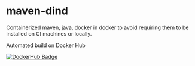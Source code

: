# maven-dind
Containerized maven, java, docker in docker to avoid requiring them to be installed on CI machines or locally.

Automated build on Docker Hub

[![DockerHub Badge](http://dockeri.co/image/yaoliinyk/maven-dind)](https://hub.docker.com/r/yaoliinyk/maven-dind/)
